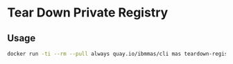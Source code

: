 Tear Down Private Registry
===============================================================================

Usage
-------------------------------------------------------------------------------

```bash
docker run -ti --rm --pull always quay.io/ibmmas/cli mas teardown-registry
```
